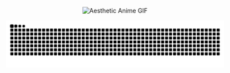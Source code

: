 <p align="center">
  <img src="https://media.giphy.com/media/LMcB8XospGZO8UQq87/giphy.gif" width="800" alt="Aesthetic Anime GIF">
</p>
<p align="center">
  <img src="https://raw.githubusercontent.com/im44nne/im44nne/output/snake.svg" />
</p>

